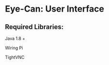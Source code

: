 # Eye-Can: User Interface

Required Libraries:
-------------------

Java 1.8 +

Wiring Pi

TightVNC
